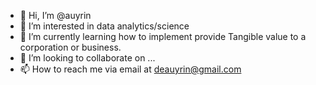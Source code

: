 - 👋 Hi, I’m @auyrin
- 👀 I’m interested in data analytics/science
- 🌱 I’m currently learning how to implement provide Tangible value to a corporation or business.
- 💞️ I’m looking to collaborate on ...
- 📫 How to reach me via email at deauyrin@gmail.com

<!---
auyrin/auyrin is a ✨ special ✨ repository because its `README.md` (this file) appears on your GitHub profile.
You can click the Preview link to take a look at your changes.
--->
